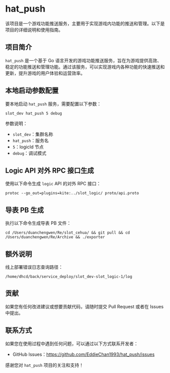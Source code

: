 # hat_push

该项目是一个游戏功能推送服务，主要用于实现游戏内功能的推送和管理。以下是项目的详细说明和使用指南。

## 项目简介

`hat_push` 是一个基于 Go 语言开发的游戏功能推送服务，旨在为游戏提供高效、稳定的功能推送和管理功能。通过该服务，可以实现游戏内各种功能的快速推送和更新，提升游戏的用户体验和运营效率。

## 本地启动参数配置

要本地启动 `hat_push` 服务，需要配置以下参数：

```shell
slot_dev hat_push 5 debug
```

参数说明：

- `slot_dev`：集群名称
- `hat_push`：服务名
- `5`：logicId 节点
- `debug`：调试模式

## Logic API 对外 RPC 接口生成

使用以下命令生成 `logic` API 的对外 RPC 接口：

```shell
protoc --go_out=plugins=kite:../slot_logic/ proto/api.proto
```

## 导表 PB 生成

执行以下命令生成导表 PB 文件：

```shell
cd /Users/duanchengwen/Re/slot_cehua/ && git pull && cd /Users/duanchengwen/Re/Archive && ./exporter
```

## 额外说明

线上部署错误日志查询路径：

```shell
/home/dhcd/back/service_deploy/slot_dev-slot_logic-1/log
```

## 贡献

如果您有任何改进建议或想要贡献代码，请随时提交 Pull Request 或者在 Issues 中提出。

## 联系方式

如果您在使用过程中遇到任何问题，可以通过以下方式联系开发者：

- GitHub Issues：https://github.com/EddieChan1993/hat_push/issues

感谢您对 `hat_push` 项目的关注和支持！